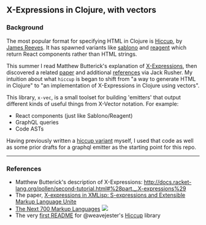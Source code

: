 ## X-Expressions in Clojure, with vectors

### Background

The most popular format for specifying HTML in Clojure is [Hiccup](https://github.com/weavejester/hiccup), by [James Reeves](https://www.booleanknot.com/). It has spawned variants like [sablono](https://github.com/r0man/sablono) and [reagent](https://github.com/reagent-project/reagent) which return React components rather than HTML strings.

This summer I read Matthew Butterick's explanation of [X-Expressions](http://docs.racket-lang.org/pollen/second-tutorial.html#%28part._.X-expressions%29), then discovered a related [paper](https://www.cs.colorado.edu/~ralex/papers/PDF/X-expressions.pdf) and additional [references](https://i.imgur.com/LxiNuEq.png) via Jack Rusher. My intuition about what `hiccup` is began to shift from "a way to generate HTML in Clojure" to "an implementation of X-Expressions in Clojure using vectors".

This library, `x-vec`, is a small toolset for building 'emitters' that output different kinds of useful things from X-Vector notation. For example:

- React components (just like Sablono/Reagent)
- GraphQL queries
- Code ASTs

Having previously written a [hiccup variant](https://github.com/braintripping/re-view/blob/master/re_view/hiccup.md) myself, I used that code as well as some prior drafts for a graphql emitter as the starting point for this repo.

----

### References

- Matthew Butterick's description of X-Expressions: http://docs.racket-lang.org/pollen/second-tutorial.html#%28part._.X-expressions%29
- The paper, [X-expressions in XMLisp: S-expressions and Extensible Markup Language Unite](https://www.cs.colorado.edu/~ralex/papers/PDF/X-expressions.pdf)
- [The Next 700 Markup Languages](http://homepages.inf.ed.ac.uk/wadler/papers/next700/next700.pdf)
    ![](https://i.imgur.com/LxiNuEq.png)
- The very [first README](https://github.com/weavejester/hiccup/blob/0823544a735f034b8273391e1416e98e6d910ead/README.markdown) for @weavejester's [Hiccup](https://github.com/weavejester/hiccup) library    